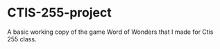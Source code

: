 # CTIS-255-project
A basic working copy of the game Word of Wonders that I made for Ctis 255 class.
